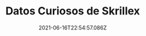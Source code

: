 ---
title: "Datos Curiosos de Skrillex "
date: 2021-06-16T22:54:57.086Z
featuredimage: /assets/1607.jpg
categoria: Musica
tags:
  - "#DJ"
  - "#MUSICA"
  - "#PUNCH"
short-description: Cuales de estos datos curiosos de Skillex, conocias?
mk1: >+
  ### 1.

  ![1600](/assets/1600.jpg "1600")

  Su nombre real es: Sonny John Moore.

  ### 2.

  ![1601](/assets/1601.jpg "1601")

  A los 2 años de edad fue adoptado por sus padres, un agente de seguros y una dueña de casa.
mk2: >+
  ### 3.

  ![1602](/assets/1602.jpg "1602")

  Al cumplir los nueve años,recibe su primera guitarra de regalo.

  ### 4.

  ![1603](/assets/1603.jpg "1603")

  Skrillex fue un chico normal, que a los 14 años sufrió de bullying por parte de sus compañeros de curso, lo que lo llevó a tomar clases particulares.
mk3: >+
  ### 5.

  ![1604](/assets/1604.jpg "1604")

  Skrillex mide 1,63 cms

  ### 6.

  ![1605](/assets/1605.jpg "1605")

  Su comida favorita es la mexicana.
mk4: >+
  ### 7.

  ![1606](/assets/1606.jpg "1606")

  Sus libros favoritos son dos: "Watership down" y "Everything is Illuminated".

  ### 8.

  ![1607](/assets/1607.jpg "1607")

  A Skrillex le gustan las chicas rubias
mk5: >+
  ### 9.

  ![1608](/assets/16088.jpg "1608")

  Su canción "Bangarang" lo llevó a ser número uno de la lista Billboard

  ### 10.

  ![1609](/assets/1609.jpg "1609")

  Sus números son: el 3 y el 666
---